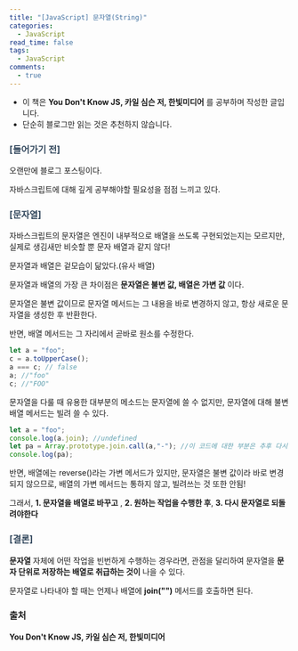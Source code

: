 ```yaml
---
title: "[JavaScript] 문자열(String)"
categories:
  - JavaScript
read_time: false
tags:
  - JavaScript
comments:
  - true
---
```


* 이 책은 __You Don't Know JS, 카일 심슨 저, 한빛미디어__ 를 공부하며 작성한 글입니다.
* 단순히 블로그만 읽는 것은 추천하지 않습니다.

### <span style="color:#34495e">[들어가기 전]</span>

오랜만에 블로그 포스팅이다.

자바스크립트에 대해 깊게 공부해야할 필요성을 점점 느끼고 있다.


### <span style="color:#34495e">[문자열]</span>

자바스크립트의 문자열은 엔진이 내부적으로 배열을 쓰도록 구현되었는지는 모르지만, 실제로 생김새만 비슷할 뿐 문자 배열과 같지 않다!

문자열과 배열은 겉모습이 닮았다.(유사 배열) 

문자열과 배열의 가장 큰 차이점은 __문자열은 불변 값, 배열은 가변 값__ 이다.

문자열은 불변 값이므로 문자열 메서드는 그 내용을 바로 변경하지 않고, 항상 새로운 문자열을 생성한 후 반환한다.

반면, 배열 메서드는 그 자리에서 곧바로 원소를 수정한다.

```javascript
let a = "foo";
c = a.toUpperCase();
a === c; // false
a; //"foo"
c; //"FOO"
```

문자열을 다룰 때 유용한 대부분의 메소드는 문자열에 쓸 수 없지만, 문자열에 대해 불변 배열 메서드는 빌려 쓸 수 있다.

```javascript
let a = "foo";
console.log(a.join); //undefined
let pa = Array.prototype.join.call(a,"-"); //이 코드에 대한 부분은 추후 다시 보면 이해 가능!
console.log(pa); 
```

반면, 배열에는 reverse()라는 가변 메서드가 있지만, 문자열은 불변 값이라 바로 변경되지 않으므로, 배열의 가변 메서드는 통하지 않고, 빌려쓰는 것 또한 안됨!

그래서, __1. 문자열을 배열로 바꾸고__ , __2. 원하는 작업을 수행한 후__, __3. 다시 문자열로 되돌려야한다__

### <span style="color:#34495e">[결론]</span>

__문자열__ 자체에 어떤 작업을 빈번하게 수행하는 경우라면, 관점을 달리하여 문자열을 __문자 단위로 저장하는 배열로 취급하는 것이__ 나을 수 있다. 

문자열로 나타내야 할 때는 언제나 배열에 __join("")__ 메서드를 호출하면 된다.

### 출처

__You Don't Know JS, 카일 심슨 저, 한빛미디어__